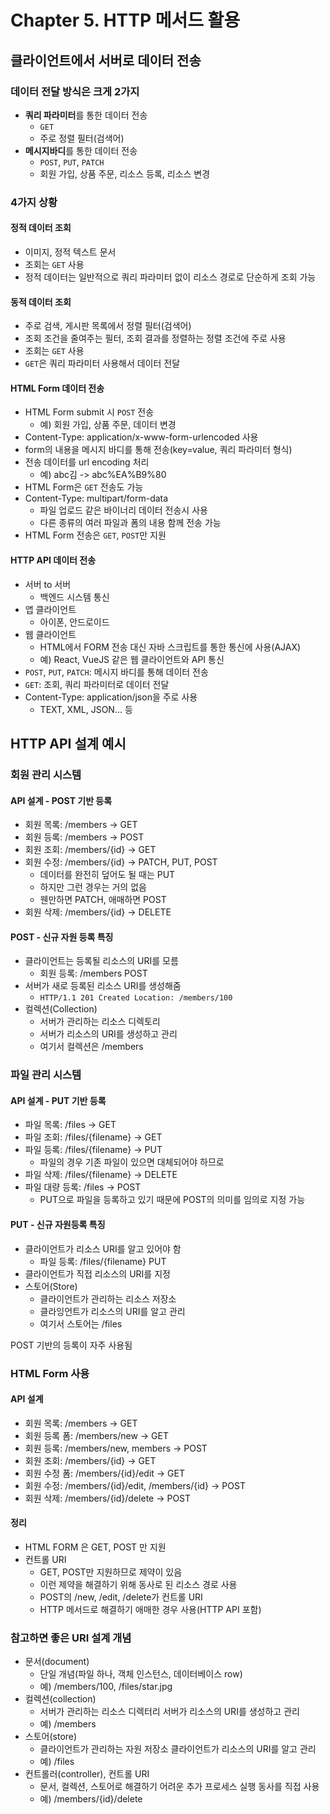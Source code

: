 # Chapter 5. HTTP 메서드 활용

## 클라이언트에서 서버로 데이터 전송

### 데이터 전달 방식은 크게 2가지

- **쿼리 파라미터**를 통한 데이터 전송
  - `GET`
  - 주로 정렬 필터(검색어)
- **메시지바디**를 통한 데이터 전송
  - `POST`, `PUT`, `PATCH`
  - 회원 가입, 상품 주문, 리소스 등록, 리소스 변경

### 4가지 상황

#### 정적 데이터 조회

- 이미지, 정적 텍스트 문서
- 조회는 `GET` 사용
- 정적 데이터는 일반적으로 쿼리 파라미터 없이 리소스 경로로 단순하게 조회 가능

#### 동적 데이터 조회

- 주로 검색, 게시판 목록에서 정렬 필터(검색어)
- 조회 조건을 줄여주는 필터, 조회 결과를 정렬하는 정렬 조건에 주로 사용
- 조회는 `GET` 사용
- `GET`은 쿼리 파라미터 사용해서 데이터 전달

#### HTML Form 데이터 전송

- HTML Form submit 시 `POST` 전송
  - 예) 회원 가입, 상품 주문, 데이터 변경
- Content-Type: application/x-www-form-urlencoded 사용
- form의 내용을 메시지 바디를 통해 전송(key=value, 쿼리 파라미터 형식)
- 전송 데이터를 url encoding 처리
  - 예) abc김 -> abc%EA%B9%80
- HTML Form은 `GET` 전송도 가능
- Content-Type: multipart/form-data
  - 파일 업로드 같은 바이너리 데이터 전송시 사용
  - 다른 종류의 여러 파일과 폼의 내용 함께 전송 가능
- HTML Form 전송은 `GET`, `POST`만 지원

#### HTTP API 데이터 전송

- 서버 to 서버
  - 백엔드 시스템 통신
- 앱 클라이언트
  - 아이폰, 안드로이드
- 웹 클라이언트
  - HTML에서 FORM 전송 대신 자바 스크립트를 통한 통신에 사용(AJAX)
  - 예) React, VueJS 같은 웹 클라이언트와 API 통신
- `POST`, `PUT`, `PATCH`: 메시지 바디를 통해 데이터 전송
- `GET`: 조회, 쿼리 파라미터로 데이터 전달
- Content-Type: application/json을 주로 사용
  - TEXT, XML, JSON... 등

## HTTP API 설계 예시

### 회원 관리 시스템

#### API 설계 - POST 기반 등록

- 회원 목록: /members -> GET
- 회원 등록: /members -> POST
- 회원 조회: /members/{id} -> GET
- 회원 수정: /members/{id} -> PATCH, PUT, POST
  - 데이터를 완전히 덮어도 될 때는 PUT
  - 하지만 그런 경우는 거의 없음
  - 웬만하면 PATCH, 애매하면 POST
- 회원 삭제: /members/{id} -> DELETE

#### POST - 신규 자원 등록 특징

- 클라이언트는 등록될 리소스의 URI를 모름
  - 회원 등록: /members POST
- 서버가 새로 등록된 리소스 URI를 생성해줌
  - `HTTP/1.1 201 Created Location: /members/100`
- 컬렉션(Collection)
  - 서버가 관리하는 리소스 디렉토리
  - 서버가 리소스의 URI를 생성하고 관리
  - 여기서 컬렉션은 /members

### 파일 관리 시스템

#### API 설계 - PUT 기반 등록

- 파일 목록: /files -> GET
- 파일 조회: /files/{filename} -> GET
- 파일 등록: /files/{filename} -> PUT
  - 파일의 경우 기존 파일이 있으면 대체되어야 하므로
- 파일 삭제: /files/{filename} -> DELETE
- 파일 대량 등록: /files -> POST
  - PUT으로 파일을 등록하고 있기 때문에 POST의 의미를 임의로 지정 가능

#### PUT - 신규 자원등록 특징

- 클라이언트가 리소스 URI를 알고 있어야 함
  - 파일 등록: /files/{filename} PUT
- 클라이언트가 직접 리소스의 URI를 지정
- 스토어(Store)
  - 클라이언트가 관리하는 리소스 저장소
  - 클라잉언트가 리소스의 URI를 알고 관리
  - 여기서 스토어는 /files

POST 기반의 등록이 자주 사용됨

### HTML Form 사용

#### API 설계

- 회원 목록: /members -> GET
- 회원 등록 폼: /members/new -> GET
- 회원 등록: /members/new, members -> POST
- 회원 조회: /members/{id} -> GET
- 회원 수정 폼: /members/{id}/edit -> GET
- 회원 수정: /members/{id}/edit, /members/{id} -> POST
- 회원 삭제: /members/{id}/delete -> POST

#### 정리

- HTML FORM 은 GET, POST 만 지원
- 컨트롤 URI
  - GET, POST만 지원하므로 제약이 있음
  - 이런 제약을 해결하기 위해 동사로 된 리소스 경로 사용
  - POST의 /new, /edit, /delete가 컨트롤 URI
  - HTTP 메서드로 해결하기 애매한 경우 사용(HTTP API 포함)

### 참고하면 좋은 URI 설계 개념

- 문서(document)
  - 단일 개념(파일 하나, 객체 인스턴스, 데이터베이스 row)
  - 예) /members/100, /files/star.jpg
- 컬렉션(collection)
  - 서버가 관리하는 리소스 디렉터리 서버가 리소스의 URI를 생성하고 관리
  - 예) /members
- 스토어(store)
  - 클라이언트가 관리하는 자원 저장소 클라이언트가 리소스의 URI를 알고 관리
  - 예) /files
- 컨트롤러(controller), 컨트롤 URI
  - 문서, 컬렉션, 스토어로 해결하기 어려운 추가 프로세스 실행 동사를 직접 사용
  - 예) /members/{id}/delete
